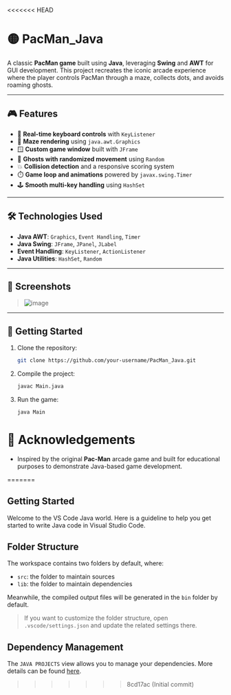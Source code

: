 <<<<<<< HEAD
# 🟡 PacMan_Java

A classic **PacMan game** built using **Java**, leveraging **Swing** and **AWT** for GUI development. This project recreates the iconic arcade experience where the player controls PacMan through a maze, collects dots, and avoids roaming ghosts.

---

## 🎮 Features

- 🎯 **Real-time keyboard controls** with `KeyListener`
- 🧱 **Maze rendering** using `java.awt.Graphics`
- 🪟 **Custom game window** built with `JFrame`
- 👻 **Ghosts with randomized movement** using `Random`
- 💥 **Collision detection** and a responsive scoring system
- ⏱️ **Game loop and animations** powered by `javax.swing.Timer`
- 🕹️ **Smooth multi-key handling** using `HashSet`

---

## 🛠️ Technologies Used

- **Java AWT**: `Graphics`, `Event Handling`, `Timer`
- **Java Swing**: `JFrame`, `JPanel`, `JLabel`
- **Event Handling**: `KeyListener`, `ActionListener`
- **Java Utilities**: `HashSet`, `Random`

---

## 📸 Screenshots
> ![image](https://github.com/user-attachments/assets/040d2eba-b166-44c8-b819-9d04984d0a4f)


---

## 🚀 Getting Started

1. Clone the repository:
   ```bash
   git clone https://github.com/your-username/PacMan_Java.git

2. Compile the project:
     ```bash
     javac Main.java

3. Run the game:
     ```bash
     java Main

# 🙌 Acknowledgements
- Inspired by the original **Pac-Man** arcade game and built for educational purposes to demonstrate Java-based game development.

=======
## Getting Started

Welcome to the VS Code Java world. Here is a guideline to help you get started to write Java code in Visual Studio Code.

## Folder Structure

The workspace contains two folders by default, where:

- `src`: the folder to maintain sources
- `lib`: the folder to maintain dependencies

Meanwhile, the compiled output files will be generated in the `bin` folder by default.

> If you want to customize the folder structure, open `.vscode/settings.json` and update the related settings there.

## Dependency Management

The `JAVA PROJECTS` view allows you to manage your dependencies. More details can be found [here](https://github.com/microsoft/vscode-java-dependency#manage-dependencies).
>>>>>>> 8cd17ac (Initial commit)
